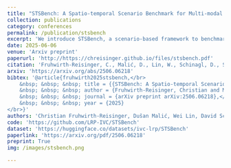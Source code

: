 ```yaml
---
title: "STSBench: A Spatio-temporal Scenario Benchmark for Multi-modal Large Language Models in Autonomous Driving"
collection: publications
category: conferences
permalink: /publication/stsbench
excerpt: 'We introduce STSBench, a scenario-based framework to benchmark the holistic understanding of vision-language models (VLMs) for autonomous driving. The framework automatically mines pre-defined traffic scenarios from any dataset using ground-truth annotations, provides an intuitive user interface for efficient human verification, and generates multiple-choice questions for model evaluation. Applied to the NuScenes dataset, we present STSnu, the first benchmark that evaluates the spatio-temporal reasoning capabilities of VLMs based on comprehensive 3D perception. Existing benchmarks typically target off-the-shelf or fine-tuned VLMs for images or videos from a single viewpoint and focus on semantic tasks such as object recognition, dense captioning, risk assessment, or scene understanding. In contrast, STSnu evaluates driving expert VLMs for end-to-end driving, operating on videos from multi-view cameras or LiDAR. It specifically assesses their ability to reason about both ego-vehicle actions and complex interactions among traffic participants, a crucial capability for autonomous vehicles. The benchmark features 43 diverse scenarios spanning multiple views and frames, resulting in 971 human-verified multiple-choice questions. A thorough evaluation uncovers critical shortcomings in existing models ability to reason about fundamental traffic dynamics in complex environments. These findings highlight the urgent need for architectural advances that explicitly model spatio-temporal reasoning. By addressing a core gap in spatio-temporal evaluation, STSBench enables the development of more robust and explainable VLMs for autonomous driving.'
date: 2025-06-06
venue: 'Arxiv preprint'
paperurl: 'http://https://chreisinger.github.io/files/stsbench.pdf'
citation: 'Fruhwirth-Reisinger, C., Malić, D., Lin, W., Schinagl, D., Schulter, S., & Possegger, H. (2025). STSBench: A Spatio-temporal Scenario Benchmark for Multi-modal Large Language Models in Autonomous Driving. Arxiv Preprint.'
arxiv: 'https://arxiv.org/abs/2506.06218'
bibtex: '@article{fruhwirth2025stsbench,</br>
    &nbsp; &nbsp; &nbsp; title = {{STSBench: A Spatio-temporal Scenario Benchmark for Multi-modal Large Language Models in Autonomous Driving}},</br>
    &nbsp; &nbsp; &nbsp; author = {Fruhwirth-Reisinger, Christian and Malić, Dušan and Lin, Wei and Schinagl, David and Schulter, Samuel and Possegger, Horst},</br>
    &nbsp; &nbsp; &nbsp; journal = {arXiv preprint arXiv:2506.06218},</br>
    &nbsp; &nbsp; &nbsp; year = {2025}
</br>}'
authors: 'Christian Fruhwirth-Reisinger, Dušan Malić, Wei Lin, David Schinagl, Samuel Schulter, Horst Possegger'
code: 'https://github.com/LRP-IVC/STSBench'
dataset: 'https://huggingface.co/datasets/ivc-lrp/STSBench'
paperlink: 'https://arxiv.org/pdf/2506.06218'
preprint: True
img: /images/stsbench.png

---
```

